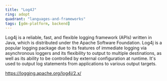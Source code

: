 ```yaml
---
title: "Log4J"
ring: adopt
quadrant: "languages-and-frameworks"
tags: [gdm-platform, backend]
---
```


Log4j is a reliable, fast, and flexible logging framework (APIs) written in Java, which is distributed under the Apache Software Foundation. Log4j is a popular logging package due to its features of immediate logging via asynchronous loggers and its flexibility to output to multiple destinations, as well as its ability to be controlled by external configuration at runtime. It's used to output log statements from applications to various output targets.

https://logging.apache.org/log4j/2.x/
